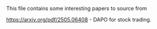 This file contains some interesting papers to source from


https://arxiv.org/pdf/2505.06408 - DAPO for stock trading.
